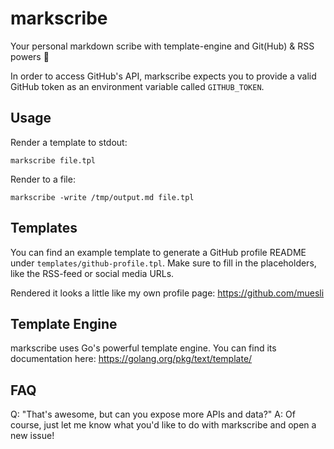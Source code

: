 # markscribe

Your personal markdown scribe with template-engine and Git(Hub) & RSS powers 📜

In order to access GitHub's API, markscribe expects you to provide a valid
GitHub token as an environment variable called `GITHUB_TOKEN`.

## Usage

Render a template to stdout:

    markscribe file.tpl

Render to a file:

    markscribe -write /tmp/output.md file.tpl

## Templates

You can find an example template to generate a GitHub profile README under
`templates/github-profile.tpl`. Make sure to fill in the placeholders, like
the RSS-feed or social media URLs.

Rendered it looks a little like my own profile page: https://github.com/muesli

## Template Engine

markscribe uses Go's powerful template engine. You can find its documentation
here: https://golang.org/pkg/text/template/

## FAQ

Q: "That's awesome, but can you expose more APIs and data?"
A: Of course, just let me know what you'd like to do with markscribe and open a new issue!
